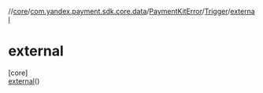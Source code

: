 //[core](../../../../../index.md)/[com.yandex.payment.sdk.core.data](../../../index.md)/[PaymentKitError](../../index.md)/[Trigger](../index.md)/[external](index.md)

# external

[core]\
[external](index.md)()
